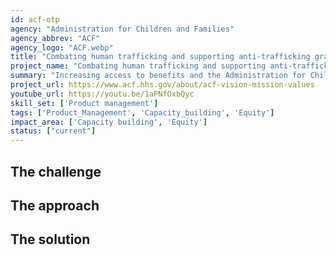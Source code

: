 ```yaml
---
id: acf-otp
agency: "Administration for Children and Families"
agency_abbrev: "ACF"
agency_logo: "ACF.webp"
title: "Combating human trafficking and supporting anti-trafficking grant recipients"
project_name: "Combating human trafficking and supporting anti-trafficking grant recipients"
summary: "Increasing access to benefits and the Administration for Children and Families’ capacity to serve individuals who have experienced human trafficking by improving the reporting experience for anti-trafficking grant recipients, reducing barriers to services, informing more resilient National Human Trafficking Hotline operations, and disrupting the scalability of human trafficking schemes."
project_url: https://www.acf.hhs.gov/about/acf-vision-mission-values
youtube_url: https://youtu.be/1aPNfOxbQyc
skill_set: ['Product management']
tags: ['Product_Management', 'Capacity_building', 'Equity']
impact_area: ['Capacity building', 'Equity']
status: ["current"]
---
```


## The challenge

## The approach

## The solution 

